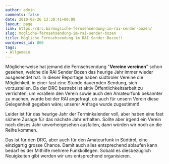 ```yaml
---
author: admin
comments: false
date: 2010-02-26 13:30:41+00:00
layout: page
link: https://drc.bz/mogliche-fernsehsendung-im-rai-sender-bozen/
slug: mogliche-fernsehsendung-im-rai-sender-bozen
title: Mögliche Fernsehsendung im RAI Sender Bozen!!
wordpress_id: 866
tags:
- Allgemein
---
```


Möglicherweise hat jemand die Fernsehsendung "**Vereine vereinen**" schon gesehen, welche die RAI Sender Bozen das heurige Jahr immer wieder ausgesendet hat. In dieser Reportage haben südtiroler Vereine die Möglichkeit, in einer fast eine Stunde dauernden Sendung, sich vorzustellen. Da der DRC bestrebt ist aktiv Öffentlichkeitsarbeit zu verrichten, um vorallem den Verein sowie auch den Amateurfunk bekannter zu machen, wurde bei der RAI angefragt, ob auch für unsern Verein diese Gelegenheit gegeben wäre; unserer Anfrage wurde zugestimmt!

Leider ist für das heurige Jahr der Terminkalender voll, aber haben eine fast sichere Zusage für das nächste Jahr erhalten. Sollte aber irgend ein Verein noch dieses Jahr unvorhergesehen ausfallen, dann würden wir noch an die Reihe kommen.

Das ist für den DRC, aber auch für den Amateurfunk in Südtirol, eine einzigartig grosse Chance. Damit auch alles entsprechend ablaufen kann bedarf es der Mithilfe mehrere Funkkollegen. Sobald es diesbezüglich Neuigkeiten gibt werden wir uns entsprechend organisieren.
